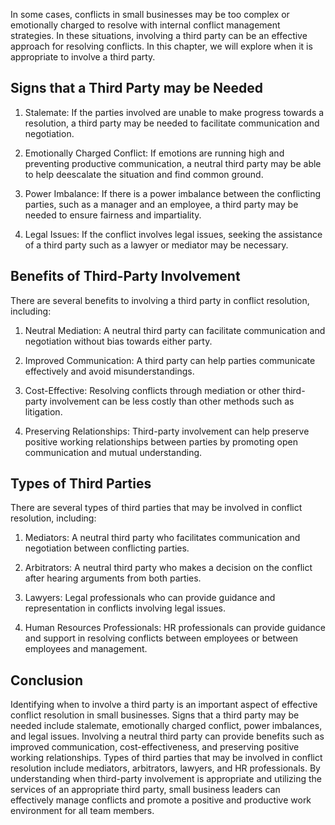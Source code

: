 
In some cases, conflicts in small businesses may be too complex or emotionally charged to resolve with internal conflict management strategies. In these situations, involving a third party can be an effective approach for resolving conflicts. In this chapter, we will explore when it is appropriate to involve a third party.

Signs that a Third Party may be Needed
--------------------------------------

1. Stalemate: If the parties involved are unable to make progress towards a resolution, a third party may be needed to facilitate communication and negotiation.

2. Emotionally Charged Conflict: If emotions are running high and preventing productive communication, a neutral third party may be able to help deescalate the situation and find common ground.

3. Power Imbalance: If there is a power imbalance between the conflicting parties, such as a manager and an employee, a third party may be needed to ensure fairness and impartiality.

4. Legal Issues: If the conflict involves legal issues, seeking the assistance of a third party such as a lawyer or mediator may be necessary.

Benefits of Third-Party Involvement
-----------------------------------

There are several benefits to involving a third party in conflict resolution, including:

1. Neutral Mediation: A neutral third party can facilitate communication and negotiation without bias towards either party.

2. Improved Communication: A third party can help parties communicate effectively and avoid misunderstandings.

3. Cost-Effective: Resolving conflicts through mediation or other third-party involvement can be less costly than other methods such as litigation.

4. Preserving Relationships: Third-party involvement can help preserve positive working relationships between parties by promoting open communication and mutual understanding.

Types of Third Parties
----------------------

There are several types of third parties that may be involved in conflict resolution, including:

1. Mediators: A neutral third party who facilitates communication and negotiation between conflicting parties.

2. Arbitrators: A neutral third party who makes a decision on the conflict after hearing arguments from both parties.

3. Lawyers: Legal professionals who can provide guidance and representation in conflicts involving legal issues.

4. Human Resources Professionals: HR professionals can provide guidance and support in resolving conflicts between employees or between employees and management.

Conclusion
----------

Identifying when to involve a third party is an important aspect of effective conflict resolution in small businesses. Signs that a third party may be needed include stalemate, emotionally charged conflict, power imbalances, and legal issues. Involving a neutral third party can provide benefits such as improved communication, cost-effectiveness, and preserving positive working relationships. Types of third parties that may be involved in conflict resolution include mediators, arbitrators, lawyers, and HR professionals. By understanding when third-party involvement is appropriate and utilizing the services of an appropriate third party, small business leaders can effectively manage conflicts and promote a positive and productive work environment for all team members.
